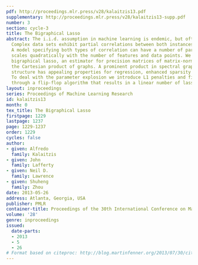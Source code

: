 ```yaml
---
pdf: http://proceedings.mlr.press/v28/kalaitzis13.pdf
supplementary: http://proceedings.mlr.press/v28/kalaitzis13-supp.pdf
number: 3
section: cycle-3
title: The Bigraphical Lasso
abstract: The i.i.d. assumption in machine learning is endemic, but often flawed.
  Complex data sets exhibit partial correlations between both instances and features.
  A model specifying both types of correlation can have a number of parameters that
  scales quadratically with the number of features and data points. We introduce the
  bigraphical lasso, an estimator for precision matrices of matrix-normals based on
  the Cartesian product of graphs. A prominent product in spectral graph theory, this
  structure has appealing properties for regression, enhanced sparsity and interpretability.
  To deal with the parameter explosion we introduce L1 penalties and fit the model
  through a flip-flop algorithm that results in a linear number of lasso regressions.
layout: inproceedings
series: Proceedings of Machine Learning Research
id: kalaitzis13
month: 0
tex_title: The Bigraphical Lasso
firstpage: 1229
lastpage: 1237
page: 1229-1237
order: 1229
cycles: false
author:
- given: Alfredo
  family: Kalaitzis
- given: John
  family: Lafferty
- given: Neil D.
  family: Lawrence
- given: Shuheng
  family: Zhou
date: 2013-05-26
address: Atlanta, Georgia, USA
publisher: PMLR
container-title: Proceedings of the 30th International Conference on Machine Learning
volume: '28'
genre: inproceedings
issued:
  date-parts:
  - 2013
  - 5
  - 26
# Format based on citeproc: http://blog.martinfenner.org/2013/07/30/citeproc-yaml-for-bibliographies/
---
```

